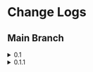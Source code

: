 # Change Logs

## Main Branch
<details>
<summary> 0.1 </summary>

<!-- summary 아래 한칸 공백 두어야함 -->
- 저장소 이동
- README 개편
</details>

<details>
<summary> 0.1.1 </summary>

<!-- summary 아래 한칸 공백 두어야함 -->
- POC 브랜치 readme.md 연결
</details>